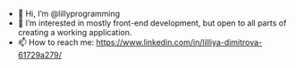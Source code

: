 - 👋 Hi, I’m @lillyprogramming
- 👀 I’m interested in mostly front-end development, but open to all parts of creating a working application.
- 📫 How to reach me: https://www.linkedin.com/in/lilliya-dimitrova-61729a279/

<!---
lillyprogramming/lillyprogramming is a ✨ special ✨ repository because its `README.md` (this file) appears on your GitHub profile.
You can click the Preview link to take a look at your changes.
--->
